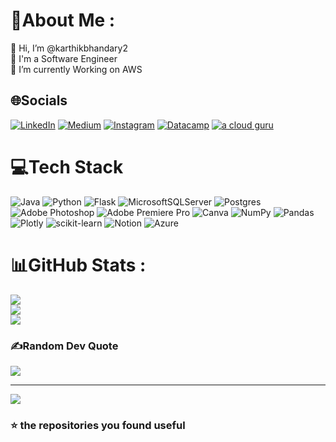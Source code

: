 # 💫About Me :
👋 Hi, I’m @karthikbhandary2\
👀 I'm a Software Engineer\
🌱 I’m currently Working on AWS


## 🌐Socials
[![LinkedIn](https://img.shields.io/badge/LinkedIn-%230077B5.svg?logo=linkedin&logoColor=white)](https://linkedin.com/in/karthikbhandary2) [![Medium](https://img.shields.io/badge/Medium-12100E?logo=medium&logoColor=white)](https://medium.com/@karthikbhandary2) [![Instagram](https://img.shields.io/badge/Instagram-ff69b4.svg?logo=Instagram&logoColor=white)](https://www.instagram.com/karthikbhandary2/) [![Datacamp](https://img.shields.io/badge/Datacamp-4AEA0A.svg?logo=Datacamp&logoColor=white)](https://app.datacamp.com/profile/karthikbhandary2) [![a cloud guru](https://img.shields.io/badge/ACloudGuru-0A36EA.svg?logo=acloudguru&logoColor=white)](https://learn.acloud.guru/profile/karthik-bhandary)

# 💻Tech Stack
![Java](https://img.shields.io/badge/java-%23ED8B00.svg?style=for-the-badge&logo=java&logoColor=white) ![Python](https://img.shields.io/badge/python-3670A0?style=for-the-badge&logo=python&logoColor=ffdd54) ![Flask](https://img.shields.io/badge/flask-%23000.svg?style=for-the-badge&logo=flask&logoColor=white) ![MicrosoftSQLServer](https://img.shields.io/badge/Microsoft%20SQL%20Sever-CC2927?style=for-the-badge&logo=microsoft%20sql%20server&logoColor=white) ![Postgres](https://img.shields.io/badge/postgres-%23316192.svg?style=for-the-badge&logo=postgresql&logoColor=white) ![Adobe Photoshop](https://img.shields.io/badge/adobephotoshop-%2331A8FF.svg?style=for-the-badge&logo=adobephotoshop&logoColor=white) ![Adobe Premiere Pro](https://img.shields.io/badge/Adobe%20Premiere%20Pro-9999FF.svg?style=for-the-badge&logo=Adobe%20Premiere%20Pro&logoColor=white) ![Canva](https://img.shields.io/badge/Canva-%2300C4CC.svg?style=for-the-badge&logo=Canva&logoColor=white) ![NumPy](https://img.shields.io/badge/numpy-%23013243.svg?style=for-the-badge&logo=numpy&logoColor=white) ![Pandas](https://img.shields.io/badge/pandas-%23150458.svg?style=for-the-badge&logo=pandas&logoColor=white) ![Plotly](https://img.shields.io/badge/Plotly-%233F4F75.svg?style=for-the-badge&logo=plotly&logoColor=white) ![scikit-learn](https://img.shields.io/badge/scikit--learn-%23F7931E.svg?style=for-the-badge&logo=scikit-learn&logoColor=white) ![Notion](https://img.shields.io/badge/Notion-%23000000.svg?style=for-the-badge&logo=notion&logoColor=white) ![Azure](https://img.shields.io/badge/azure-%23150458.svg?style=for-the-badge&logo=azure&logoColor=white)

# 📊GitHub Stats :
![](https://github-readme-stats.vercel.app/api?username=karthikbhandary2&theme=blue-green&hide_border=false&include_all_commits=false&count_private=false)<br/>
![](https://github-readme-streak-stats.herokuapp.com/?user=karthikbhandary2&theme=blue-green&hide_border=false)<br/>
![](https://github-readme-stats.vercel.app/api/top-langs/?username=karthikbhandary2&theme=blue-green&hide_border=false&include_all_commits=false&count_private=false&layout=compact)

### ✍️Random Dev Quote
![](https://quotes-github-readme.vercel.app/api?type=horizontal&theme=radical)

---
[![](https://visitcount.itsvg.in/api?id=karthikbhandary2&icon=0&color=0)](https://visitcount.itsvg.in)
### ⭐ the repositories you found useful
